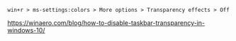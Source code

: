 `win+r > ms-settings:colors > More options > Transparency effects > Off`

https://winaero.com/blog/how-to-disable-taskbar-transparency-in-windows-10/